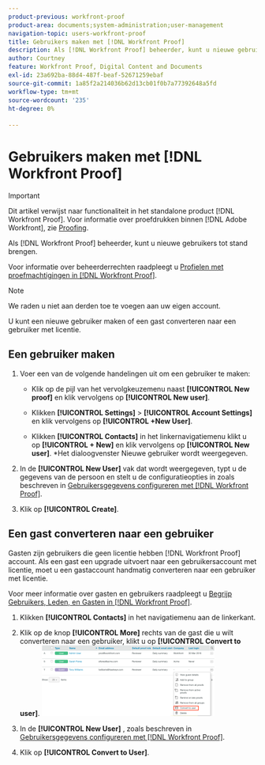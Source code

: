 ```yaml
---
product-previous: workfront-proof
product-area: documents;system-administration;user-management
navigation-topic: users-workfront-proof
title: Gebruikers maken met [!DNL Workfront Proof]
description: Als [!DNL Workfront Proof] beheerder, kunt u nieuwe gebruikers tot stand brengen.
author: Courtney
feature: Workfront Proof, Digital Content and Documents
exl-id: 23a692ba-88d4-487f-beaf-52671259ebaf
source-git-commit: 1a85f2a214036b62d13cb01f0b7a77392648a5fd
workflow-type: tm+mt
source-wordcount: '235'
ht-degree: 0%

---
```


# Gebruikers maken met [!DNL Workfront Proof]

>[!IMPORTANT]
>
>Dit artikel verwijst naar functionaliteit in het standalone product [!DNL Workfront Proof]. Voor informatie over proefdrukken binnen [!DNL Adobe Workfront], zie [Proofing](../../../review-and-approve-work/proofing/proofing.md).

Als [!DNL Workfront Proof] beheerder, kunt u nieuwe gebruikers tot stand brengen.

Voor informatie over beheerderrechten raadpleegt u [Profielen met proefmachtigingen in [!DNL Workfront Proof]](../../../workfront-proof/wp-acct-admin/account-settings/proof-perm-profiles-in-wp.md).

>[!NOTE]
>
>We raden u niet aan derden toe te voegen aan uw eigen account.

U kunt een nieuwe gebruiker maken of een gast converteren naar een gebruiker met licentie.

## Een gebruiker maken

1. Voer een van de volgende handelingen uit om een gebruiker te maken:

   * Klik op de pijl van het vervolgkeuzemenu naast **[!UICONTROL New proof]** en klik vervolgens op **[!UICONTROL New user]**.

   * Klikken **[!UICONTROL Settings]** > **[!UICONTROL Account Settings]** en klik vervolgens op **[!UICONTROL +New User]**.

   * Klikken **[!UICONTROL Contacts]** in het linkernavigatiemenu klikt u op **[!UICONTROL + New]** en klik vervolgens op **[!UICONTROL New user]**.
*Het dialoogvenster Nieuwe gebruiker wordt weergegeven.

1. In de **[!UICONTROL New User]** vak dat wordt weergegeven, typt u de gegevens van de persoon en stelt u de configuratieopties in zoals beschreven in [Gebruikersgegevens configureren met [!DNL Workfront Proof]](../../../workfront-proof/wp-mnguserscontacts/users/configure-user-info.md).

1. Klik op **[!UICONTROL Create]**.

## Een gast converteren naar een gebruiker

Gasten zijn gebruikers die geen licentie hebben [!DNL Workfront Proof] account. Als een gast een upgrade uitvoert naar een gebruikersaccount met licentie, moet u een gastaccount handmatig converteren naar een gebruiker met licentie.

Voor meer informatie over gasten en gebruikers raadpleegt u [Begrijp Gebruikers, Leden, en Gasten in [!DNL Workfront Proof]](../../../workfront-proof/wp-mnguserscontacts/contacts/use-members-guests.md).

1. Klikken **[!UICONTROL Contacts]** in het navigatiemenu aan de linkerkant.
1. Klik op de knop **[!UICONTROL More]** rechts van de gast die u wilt converteren naar een gebruiker, klikt u op **[!UICONTROL Convert to user]**.
   ![Screenshot_2018-03-30_14-08-35.png](assets/screenshot-2018-03-30-14-08-35-350x143.png)

1. In de **[!UICONTROL New User]** , zoals beschreven in [Gebruikersgegevens configureren met [!DNL Workfront Proof]](../../../workfront-proof/wp-mnguserscontacts/users/configure-user-info.md).

1. Klik op **[!UICONTROL Convert to User]**.
